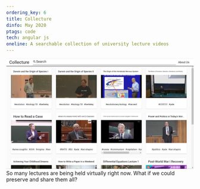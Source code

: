 ```yaml
---
ordering_key: 6
title: Collecture
dinfo: May 2020
ptags: code
tech: angular js
oneline: A searchable collection of university lecture videos
---
```

![Screenshot of Collecture](/res/collecture-screenshot.png "Collecture Screenshot")
So many lectures are being held virtually right now. What if we could preserve and share them all?